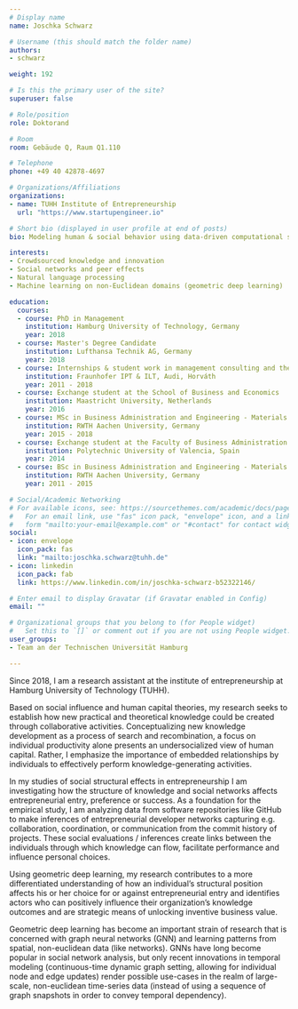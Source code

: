 ```yaml
---
# Display name
name: Joschka Schwarz

# Username (this should match the folder name)
authors:
- schwarz

weight: 192

# Is this the primary user of the site?
superuser: false

# Role/position
role: Doktorand

# Room
room: Gebäude Q, Raum Q1.110

# Telephone
phone: +49 40 42878-4697

# Organizations/Affiliations
organizations:
- name: TUHH Institute of Entrepreneurship
  url: "https://www.startupengineer.io"

# Short bio (displayed in user profile at end of posts)
bio: Modeling human & social behavior using data-driven computational social sciences. Inference of causal structures from massive, graph-structured social datasets, with a particular interest in the fast-growing field of geometric deep learning (Machine learning on non-Euclidean domains).

interests:
- Crowdsourced knowledge and innovation
- Social networks and peer effects
- Natural language processing
- Machine learning on non-Euclidean domains (geometric deep learning)

education:
  courses:
  - course: PhD in Management
    institution: Hamburg University of Technology, Germany
    year: 2018  
  - course: Master's Degree Candidate
    institution: Lufthansa Technik AG, Germany
    year: 2018
  - course: Internships & student work in management consulting and the automotive industry
    institution: Fraunhofer IPT & ILT, Audi, Horváth
    year: 2011 - 2018
  - course: Exchange student at the School of Business and Economics
    institution: Maastricht University, Netherlands
    year: 2016
  - course: MSc in Business Administration and Engineering - Materials and Process Engineering
    institution: RWTH Aachen University, Germany
    year: 2015 - 2018
  - course: Exchange student at the Faculty of Business Administration & School of Industrial Engineering
    institution: Polytechnic University of Valencia, Spain
    year: 2014
  - course: BSc in Business Administration and Engineering - Materials and Process Engineering
    institution: RWTH Aachen University, Germany
    year: 2011 - 2015

# Social/Academic Networking
# For available icons, see: https://sourcethemes.com/academic/docs/page-builder/#icons
#   For an email link, use "fas" icon pack, "envelope" icon, and a link in the
#   form "mailto:your-email@example.com" or "#contact" for contact widget.
social:
- icon: envelope
  icon_pack: fas
  link: "mailto:joschka.schwarz@tuhh.de"
- icon: linkedin
  icon_pack: fab
  link: https://www.linkedin.com/in/joschka-schwarz-b52322146/

# Enter email to display Gravatar (if Gravatar enabled in Config)
email: ""

# Organizational groups that you belong to (for People widget)
#   Set this to `[]` or comment out if you are not using People widget.
user_groups:
- Team an der Technischen Universität Hamburg

---
```


Since 2018, I am a research assistant at the institute of entrepreneurship at Hamburg University of Technology (TUHH). 

Based on social influence and human capital theories, my research seeks to establish how new practical and theoretical knowledge could be created through collaborative activities.
Conceptualizing new knowledge development as a process of search and recombination, a focus on individual productivity alone presents an undersocialized view of human capital. Rather, I emphasize the importance of embedded relationships by individuals to effectively perform knowledge-generating activities. 

In my studies of social structural effects in entrepreneurship I am investigating how the structure of knowledge and social networks affects entrepreneurial entry, preference or success. As a foundation for the empirical study, I am analyzing data from software repositories like GitHub to make inferences of entrepreneurial developer networks capturing e.g. collaboration, coordination, or communication from the commit history of projects. These social evaluations / inferences create links between the individuals through which knowledge can flow, facilitate performance and influence personal choices. 

Using geometric deep learning, my research contributes to a more differentiated understanding of how an individual’s structural position affects his or her choice for or against entrepreneurial entry and identifies actors who can positively influence their organization’s knowledge outcomes and are strategic means of unlocking inventive business value.

Geometric deep learning has become an important strain of research that is concerned with graph neural networks (GNN) and learning patterns from spatial, non-euclidean data (like networks). GNNs have long become popular in social network analysis, but only recent innovations in temporal modeling (continuous-time dynamic graph setting, allowing for individual node and edge updates) render possible use-cases in the realm of large-scale, non-euclidean time-series data (instead of using a sequence of graph snapshots in order to convey temporal dependency).
